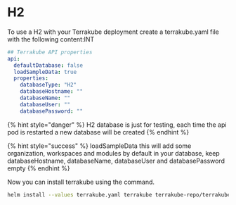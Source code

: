 # H2

To use a H2 with your Terrakube deployment create a terrakube.yaml file with the following content:INT

```yaml
## Terrakube API properties
api:
  defaultDatabase: false
  loadSampleData: true
  properties:
    databaseType: "H2"
    databaseHostname: ""
    databaseName: ""
    databaseUser: ""
    databasePassword: ""

```

{% hint style="danger" %}
H2 database is just for testing, each time the api pod is restarted a new database will be created
{% endhint %}

{% hint style="success" %}
loadSampleData this will add some organization, workspaces and modules by default in your database, keep databaseHostname, databaseName, databaseUser and databasePassword empty
{% endhint %}

Now you can install terrakube using the command.

```bash
helm install --values terrakube.yaml terrakube terrakube-repo/terrakube -n terrakube
```
